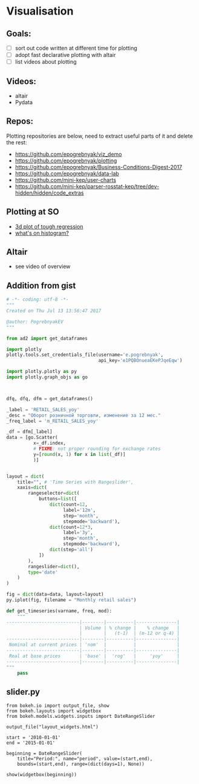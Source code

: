 Visualisation 
=============

Goals: 
------

- [ ] sort out code written at different time for plotting
- [ ] adopt fast declarative plotting with altair 
- [ ] list videos about plotting

Videos:
-------

- altair
- Pydata

Repos:
------

Plotting repositories are below, need to extract useful parts of it and delete the rest:

- https://github.com/epogrebnyak/viz_demo
- https://github.com/epogrebnyak/plotting
- https://github.com/epogrebnyak/Business-Conditions-Digest-2017
- https://github.com/epogrebnyak/data-lab
- https://github.com/mini-kep/user-charts
- https://github.com/mini-kep/parser-rosstat-kep/tree/dev-hidden/hidden/code_extras


Plotting at SO
---------------

- [3d plot of tough regression](https://stackoverflow.com/questions/51874840/polynomial-regression-wont-work/51880793#51880793)
- [what's on histogram?](https://stackoverflow.com/questions/50669200/distribution-plot-in-python/50669428#50669428)


Altair
------

- see video of overview


Addition from gist
------------------

```python
# -*- coding: utf-8 -*-
"""
Created on Thu Jul 13 13:56:47 2017

@author: PogrebnyakEV
"""

from ad2 import get_dataframes

import plotly 
plotly.tools.set_credentials_file(username='e.pogrebnyak', 
                                  api_key='e1PQBOnueaEKePJqeEqw')

import plotly.plotly as py
import plotly.graph_objs as go



dfq, dfq, dfm = get_dataframes()

_label = 'RETAIL_SALES_yoy'
_desc = "Оборот розничной торговли, изменение за 12 мес."
_freq_label = 'm_RETAIL_SALES_yoy'

_df = dfm[_label]
data = [go.Scatter(
          x=_df.index,
          # FIXME: not proper rounding for exchange rates
          y=[round(x, 1) for x in list(_df)]
          )]


layout = dict(
    title="", # 'Time Series with Rangeslider',
    xaxis=dict(
        rangeselector=dict(
            buttons=list([
                dict(count=12,
                     label='12m',
                     step='month',
                     stepmode='backward'),
                dict(count=12*3,
                     label='3y',
                     step='month',
                     stepmode='backward'),
                dict(step='all')
            ])
        ),
        rangeslider=dict(),
        type='date'
    )
)

fig = dict(data=data, layout=layout)
py.iplot(fig, filename = "Monthly retail sales")

def get_timeseries(varname, freq, mod):
    """
---------------------------|--------|----------|---------------|
                           | Volume | % change |    % change   |
                           |        |   (t-1)  | (m-12 or q-4) |
---------------------------|--------|----------|---------------|
 Nominal at current prices | 'nom'  |          |               |
---------------------------|--------|----------|---------------|
 Real at base prices       | 'base' |  'rog'   |     'yoy'     |
---------------------------|--------|----------|---------------|
"""
    pass   


```

slider.py
---------

```
from bokeh.io import output_file, show
from bokeh.layouts import widgetbox
from bokeh.models.widgets.inputs import DateRangeSlider

output_file("layout_widgets.html")

start = '2010-01-01'
end = '2015-01-01'

beginning = DateRangeSlider(
    title="Period:", name="period", value=(start,end),
    bounds=(start,end), range=(dict(days=1), None))

show(widgetbox(beginning))
```
